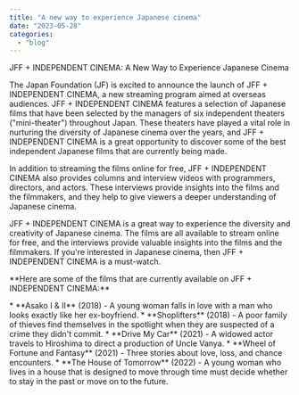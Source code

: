 ```yaml
---
title: "A new way to experience Japanese cinema"
date: "2023-05-28"
categories: 
  - "blog"
---
```


JFF + INDEPENDENT CINEMA: A New Way to Experience Japanese Cinema

The Japan Foundation (JF) is excited to announce the launch of JFF + INDEPENDENT CINEMA, a new streaming program aimed at overseas audiences. JFF + INDEPENDENT CINEMA features a selection of Japanese films that have been selected by the managers of six independent theaters ("mini-theater") throughout Japan. These theaters have played a vital role in nurturing the diversity of Japanese cinema over the years, and JFF + INDEPENDENT CINEMA is a great opportunity to discover some of the best independent Japanese films that are currently being made.

In addition to streaming the films online for free, JFF + INDEPENDENT CINEMA also provides columns and interview videos with programmers, directors, and actors. These interviews provide insights into the films and the filmmakers, and they help to give viewers a deeper understanding of Japanese cinema.

JFF + INDEPENDENT CINEMA is a great way to experience the diversity and creativity of Japanese cinema. The films are all available to stream online for free, and the interviews provide valuable insights into the films and the filmmakers. If you're interested in Japanese cinema, then JFF + INDEPENDENT CINEMA is a must-watch.

\*\*Here are some of the films that are currently available on JFF + INDEPENDENT CINEMA:\*\*

\* \*\*Asako I & II\*\* (2018) - A young woman falls in love with a man who looks exactly like her ex-boyfriend. \* \*\*Shoplifters\*\* (2018) - A poor family of thieves find themselves in the spotlight when they are suspected of a crime they didn't commit. \* \*\*Drive My Car\*\* (2021) - A widowed actor travels to Hiroshima to direct a production of Uncle Vanya. \* \*\*Wheel of Fortune and Fantasy\*\* (2021) - Three stories about love, loss, and chance encounters. \* \*\*The House of Tomorrow\*\* (2022) - A young woman who lives in a house that is designed to move through time must decide whether to stay in the past or move on to the future.
